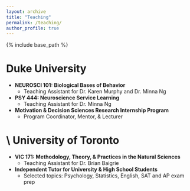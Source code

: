 ```yaml
---
layout: archive
title: "Teaching"
permalink: /teaching/
author_profile: true
---
```


{% include base_path %}


Duke University
======
* **NEUROSCI 101: Biological Bases of Behavior**
  * Teaching Assistant for Dr. Karen Murphy and Dr. Minna Ng
* **PSY 444: Neuroscience Service Learning**
  * Teaching Assistant for Dr. Minna Ng
* **Motivation & Decision Sciences Research Internship Program**
  * Program Coordinator, Mentor, & Lecturer
  
\ 
University of Toronto
======
* **VIC 171: Methodology, Theory, & Practices in the Natural Sciences**
  * Teaching Assistant for Dr. Brian Baigrie
* **Independent Tutor for University & High School Students**
  * Selected topics: Psychology, Statistics, English, SAT and AP exam prep



